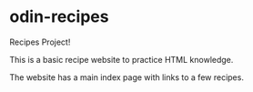 # odin-recipes
<p>Recipes Project!</p>
<p>This is a basic recipe website to practice HTML knowledge.</p>
<p>The website has a main index page with links to a few recipes.</p>